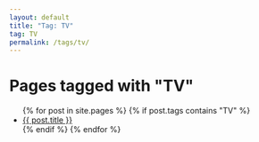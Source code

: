 ```yaml
---
layout: default
title: "Tag: TV"
tag: TV
permalink: /tags/tv/
---
```

<h1>Pages tagged with "TV"</h1>
<ul>
{% for post in site.pages %}
  {% if post.tags contains "TV" %}
  <li><a href="{{ post.url }}">{{ post.title }}</a></li>
  {% endif %}
{% endfor %}
</ul>
